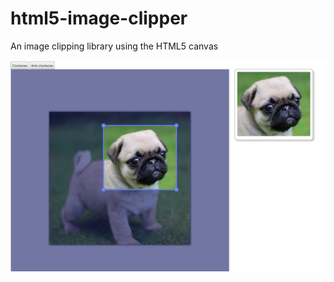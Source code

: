 # html5-image-clipper

An image clipping library using the HTML5 canvas

![Screen shot](https://github.com/mattchanner/canvas-clipper/blob/master/screenshot.png)


